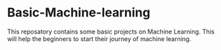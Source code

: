 # Basic-Machine-learning
This reposatory contains some basic projects on Machine Learning. This will help the beginners to start their journey of machine learning.
